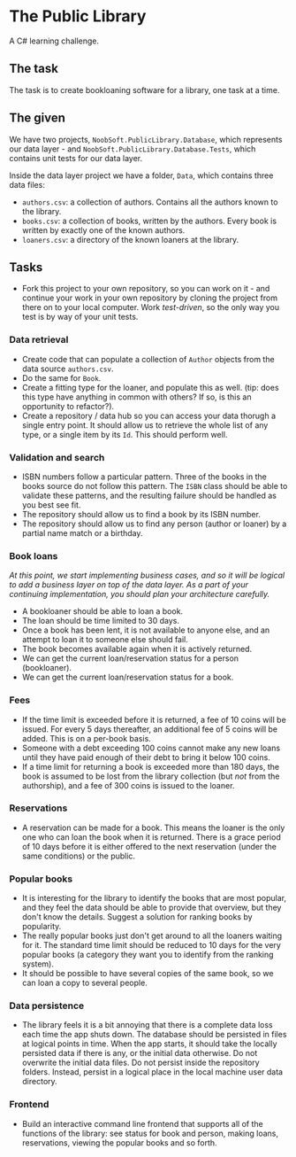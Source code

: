 # The Public Library

A C# learning challenge.

## The task

The task is to create bookloaning software for a library, one task at a time.

## The given

We have two projects, `NoobSoft.PublicLibrary.Database`, which represents our data layer - and `NoobSoft.PublicLibrary.Database.Tests`, which contains unit tests for our data layer.

Inside the data layer project we have a folder, `Data`, which contains three data files:

- `authors.csv`: a collection of authors. Contains all the authors known to the library.
- `books.csv`: a collection of books, written by the authors. Every book is written by exactly one of the known authors.
- `loaners.csv`: a directory of the known loaners at the library.

## Tasks

- Fork this project to your own repository, so you can work on it - and continue your work in your own repository by cloning the project from there on to your local computer. Work _test-driven_, so the only way you test is by way of your unit tests.

### Data retrieval

- Create code that can populate a collection of `Author` objects from the data source `authors.csv`.
- Do the same for `Book`.
- Create a fitting type for the loaner, and populate this as well. (tip: does this type have anything in common with others? If so, is this an opportunity to refactor?).
- Create a repository / data hub so you can access your data thorugh a single entry point. It should allow us to retrieve the whole list of any type, or a single item by its `Id`. This should perform well.

### Validation and search

- ISBN numbers follow a particular pattern. Three of the books in the books source do not follow this pattern. The `ISBN` class should be able to validate these patterns, and the resulting failure should be handled as you best see fit.
- The repository should allow us to find a book by its ISBN number.
- The repository should allow us to find any person (author or loaner) by a partial name match or a birthday.

### Book loans

_At this point, we start implementing business cases, and so it will be logical to add a business layer on top of the data layer. As a part of your continuing implementation, you should plan your architecture carefully._

- A bookloaner should be able to loan a book.
- The loan should be time limited to 30 days.
- Once a book has been lent, it is not available to anyone else, and an attempt to loan it to someone else should fail.
- The book becomes available again when it is actively returned.
- We can get the current loan/reservation status for a person (bookloaner).
- We can get the current loan/reservation status for a book.

### Fees

- If the time limit is exceeded before it is returned, a fee of 10 coins will be issued. For every 5 days thereafter, an additional fee of 5 coins will be added. This is on a per-book basis.
- Someone with a debt exceeding 100 coins cannot make any new loans until they have paid enough of their debt to bring it below 100 coins.
- If a time limit for returning a book is exceeded more than 180 days, the book is assumed to be lost from the library collection (but _not_ from the authorship), and a fee of 300 coins is issued to the loaner.

### Reservations

- A reservation can be made for a book. This means the loaner is the only one who can loan the book when it is returned. There is a grace period of 10 days before it is either offered to the next reservation (under the same conditions) or the public.

### Popular books

- It is interesting for the library to identify the books that are most popular, and they feel the data should be able to provide that overview, but they don't know the details. Suggest a solution for ranking books by popularity.
- The really popular books just don't get around to all the loaners waiting for it. The standard time limit should be reduced to 10 days for the very popular books (a category they want you to identify from the ranking system).
- It should be possible to have several copies of the same book, so we can loan a copy to several people.

### Data persistence

- The library feels it is a bit annoying that there is a complete data loss each time the app shuts down. The database should be persisted in files at logical points in time. When the app starts, it should take the locally persisted data if there is any, or the initial data otherwise. Do not overwrite the initial data files. Do not persist inside the repository folders. Instead, persist in a logical place in the local machine user data directory.

### Frontend

- Build an interactive command line frontend that supports all of the functions of the library: see status for book and person, making loans, reservations, viewing the popular books and so forth.
